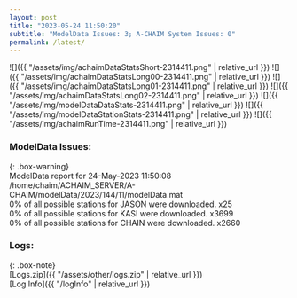 ```yaml
---
layout: post
title: "2023-05-24 11:50:20"
subtitle: "ModelData Issues: 3; A-CHAIM System Issues: 0"
permalink: /latest/
---
```


![]({{ "/assets/img/achaimDataStatsShort-2314411.png" | relative_url }})
![]({{ "/assets/img/achaimDataStatsLong00-2314411.png" | relative_url }})
![]({{ "/assets/img/achaimDataStatsLong01-2314411.png" | relative_url }})
![]({{ "/assets/img/achaimDataStatsLong02-2314411.png" | relative_url }})
![]({{ "/assets/img/modelDataDataStats-2314411.png" | relative_url }})
![]({{ "/assets/img/modelDataStationStats-2314411.png" | relative_url }})
![]({{ "/assets/img/achaimRunTime-2314411.png" | relative_url }})


### ModelData Issues:  
  
{: .box-warning}  
 ModelData report for 24-May-2023 11:50:08   
 /home/chaim/ACHAIM_SERVER/A-CHAIM/modelData/2023/144/11/modelData.mat   
 0% of all possible stations for JASON were downloaded. x25   
 0% of all possible stations for KASI were downloaded. x3699   
 0% of all possible stations for CHAIN were downloaded. x2660   
  


### Logs:  
  
{: .box-note}  
[Logs.zip]({{ "/assets/other/logs.zip" | relative_url }})  
[Log Info]({{ "/logInfo" | relative_url }})  
